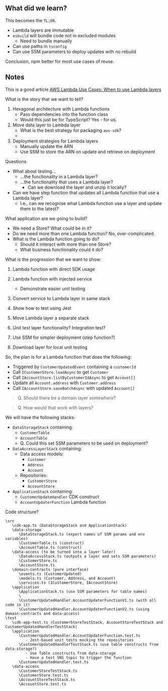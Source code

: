 ## What did we learn?

This becomes the `TL;DR`.

* Lambda layers are immutable
* `esbuild` will bundle code not in excluded modules
   * Need to bundle manually
* Can use paths in `tsconfig`
* Can use SSM parameters to deploy updates with no rebuild

Conclusion, npm better for most use cases of reuse.

## Notes

This is a good article [AWS Lambda Use Cases: When to use Lambda layers](https://lumigo.io/blog/lambda-layers-when-to-use-it/)

What is the story that we want to tell?

1. Hexagonal architecture with Lambda functions
   - Pass dependencies into the function class
   - Would this just be for TypeScript? Yes - for us.
1. Move data layer to Lambda layer
   - What is the best strategy for packaging `aws-sdk`?
   -
1. Deployment strategies for Lambda layers
   - Manually update the ARN
   - Use SSM to store the ARN on update and retrieve on deployment

Questions

- What about testing...
  - ...the functionality in a Lambda layer?
  - ...the functionality that uses a Lambda layer?
    - Can we download the layer and unzip it locally?
- Can we have step function that updates all Lambda function that use a Lambda layer?
  - I.e., can we recognise what Lambda function use a layer and update them to the latest?

What application are we going to build?

- We need a Store? What could be in it?
- Do we need more than one Lambda function? No, over-complicated.
- What is the Lambda function going to do?
  - Should it interact with more than one Store?
  - What business functionality could it do?

What is the progression that we want to show:

1. Lambda function with direct SDK usage
1. Lambda function with injected service

   - Demonstrate easier unit testing

1. Convert service to Lambda layer in same stack
1. Show how to test using Jest

1. Move Lambda layer a separate stack
1. Unit test layer functionality? Integration test?
1. Use SSM for simpler deployment (step function?)

1. Download layer for local unit testing

So, the plan is for a Lambda function that does the following:

- Triggered by `CustomerUpdatedEvent` containing a `customerId`
- Call `ICustomerStore.loadAsync` to get `Customer`
- Call `IAccountStore.listByCustomerIdAsync` to get `Account[]`
- Update all `Account.address` with `Customer.address`
- Call `IAccountStore.saveBatchAsync` with updated `Account[]`

> Q. Should there be a domain layer somewhere?

> Q. How would that work with layers?

We will have the following stacks:

- `DataStorageStack` containing:
  - `CustomerTable`
  - `AccountTable`
  - Q. Could this set SSM parameters to be used on deployment?
- `DataAccessLayerStack` containing:
  - Data access models:
    - `Customer`
    - `Address`
    - `Account`
  - Repositories:
    - `CustomerStore`
    - `AccountStore`
- `ApplicationStack` containing:
   - `CustomerUpdateHandler` CDK construct
   - `AccountUpdaterFunction` Lambda function

Code structure?
```
\src
   \cdk-app.ts (DataStorageStack and ApplicationStack)
   \data-storage
      \DataStorageStack.ts (export names of SSM params and env variables)
      \CustomerTable.ts (construct)
      \AccountTable.ts (construct)
   \data-access (to be turned into a layer later)
      \DataAccessStack.ts (outputs a layer and sets SSM parameters)
      \CustomerStore.ts
      \AccountStore.ts
   \domain-contracts (pure interface)
      \events.ts (CustomerUpdated)
      \models.ts (Customer, Address, and Account)
      \services.ts (ICustomerStore, IAccountStore)
   \application
      \ApplicationStack.ts (use SSM parameters for table names)
      \  
      \CustomerUpdatedHandler.AccountUpdaterFunctionV1.ts (with all code in it)
      \CustomerUpdatedHandler.AccountUpdaterFunctionV2.ts (using domain-contracts and data-access)
\test
   \cdk-app-test.ts (CustomerStoreTestStack, AccountStoreTestStack and CustomerUpdatedHandlerTestStack)
   \application
      \CustomerUpdatedHandler.AccountUpdaterFunction.test.ts
         - Jest-based unit tests mocking the repositories
      \CustomerUpdatedHandlerTestStack.ts (use table constructs from data-storage?)
         - Use Table constructs from data-storage
         - Have a test SNS topic to trigger the function
      \CustomerUpdatedHandler.test.ts
   \data-access
      \CustomerStoreTestStack.ts
      \CustomerStore.test.ts
      \AccountStoreTestStack.ts
      \AccountStore.test.ts
```